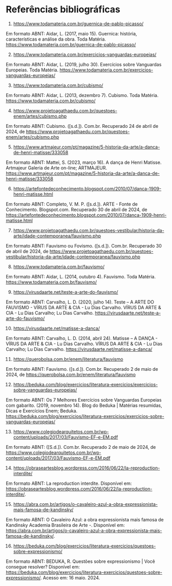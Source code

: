 # Referências bibliográficas
1. https://www.todamateria.com.br/guernica-de-pablo-picasso/
   
Em formato ABNT: Aidar, L. (2017, maio 15). Guernica: história, características e análise da obra. Toda Matéria. https://www.todamateria.com.br/guernica-de-pablo-picasso/

2. https://www.todamateria.com.br/exercicios-vanguardas-europeias/
   
Em formato ABNT: Aidar, L. (2019, julho 30). Exercícios sobre Vanguardas Europeias. Toda Matéria. https://www.todamateria.com.br/exercicios-vanguardas-europeias/

3. https://www.todamateria.com.br/cubismo/

Em formato ABNT: Aidar, L. (2013, dezembro 7). Cubismo. Toda Matéria. https://www.todamateria.com.br/cubismo/
   
4. https://www.projetoagathaedu.com.br/questoes-enem/artes/cubismo.php

Em formato ABNT: Cubismo. ([s.d.]). Com.br. Recuperado 24 de abril de 2024, de https://www.projetoagathaedu.com.br/questoes-enem/artes/cubismo.php
   
5. https://www.artmajeur.com/pt/magazine/5-historia-da-arte/a-danca-de-henri-matisse/333058

Em formato ABNT: Mattei, S. (2023, março 16). A dança de Henri Matisse. Artmajeur Galeria de Arte on-line; ARTMAJEUR. https://www.artmajeur.com/pt/magazine/5-historia-da-arte/a-danca-de-henri-matisse/333058
   
6. https://artefontedeconhecimento.blogspot.com/2010/07/danca-1909-henri-matisse.html

Em formato ABNT: Completo, V. M. P. ([s.d.]). ARTE - Fonte de Conhecimento. Blogspot.com. Recuperado 30 de abril de 2024, de https://artefontedeconhecimento.blogspot.com/2010/07/danca-1909-henri-matisse.html
   
7. https://www.projetoagathaedu.com.br/questoes-vestibular/historia-da-arte/idade-contemporanea/fauvismo.php

Em formato ABNT: Fauvismo ou Fovismo. ([s.d.]). Com.br. Recuperado 30 de abril de 2024, de https://www.projetoagathaedu.com.br/questoes-vestibular/historia-da-arte/idade-contemporanea/fauvismo.php
   
8. https://www.todamateria.com.br/fauvismo/

Em formato ABNT: Aidar, L. (2014, outubro 4). Fauvismo. Toda Matéria. https://www.todamateria.com.br/fauvismo/

9. https://virusdaarte.net/teste-a-arte-do-fauvismo/

Em formato ABNT: Carvalho, L. D. (2020, julho 14). Teste – A ARTE DO FAUVISMO - VÍRUS DA ARTE & CIA - Lu Dias Carvalho. VÍRUS DA ARTE & CIA - Lu Dias Carvalho; Lu Dias Carvalho. https://virusdaarte.net/teste-a-arte-do-fauvismo/
   
10. https://virusdaarte.net/matisse-a-danca/

Em formato ABNT: Carvalho, L. D. (2014, abril 24). Matisse – A DANÇA - VÍRUS DA ARTE & CIA - Lu Dias Carvalho. VÍRUS DA ARTE & CIA - Lu Dias Carvalho; Lu Dias Carvalho. https://virusdaarte.net/matisse-a-danca/
   
11. https://querobolsa.com.br/enem/literatura/fauvismo

Em formato ABNT: Fauvismo. ([s.d.]). Com.br. Recuperado 2 de maio de 2024, de https://querobolsa.com.br/enem/literatura/fauvismo
   
12. https://beduka.com/blog/exercicios/literatura-exercicios/exercicios-sobre-vanguardas-europeias/

Em formato ABNT: Os 7 Melhores Exercícios sobre Vanguardas Europeias com gabarito. (2019, novembro 14). Blog do Beduka | Matérias resumidas, Dicas e Exercícios Enem; Beduka. https://beduka.com/blog/exercicios/literatura-exercicios/exercicios-sobre-vanguardas-europeias/
   
13. https://www.colegiodearquitetos.com.br/wp-content/uploads/2017/03/Fauvismo-EF-e-EM.pdf

Em formato ABNT: ([S.d.]). Com.br. Recuperado 2 de maio de 2024, de https://www.colegiodearquitetos.com.br/wp-content/uploads/2017/03/Fauvismo-EF-e-EM.pdf

14. https://obraseartesblog.wordpress.com/2016/06/22/la-reproduction-interdite/

Em formato ABNT: La reproduction interdite. Disponível em: <https://obraseartesblog.wordpress.com/2016/06/22/la-reproduction-interdite/>.

15. <https://abra.com.br/artigos/o-cavaleiro-azul-a-obra-expressionista-mais-famosa-de-kandinsky/>

Em formato ABNT: O Cavaleiro Azul: a obra expressionista mais famosa de Kandinsky Academia Brasileira de Arte -. Disponível em: <https://abra.com.br/artigos/o-cavaleiro-azul-a-obra-expressionista-mais-famosa-de-kandinsky/>.

16. <https://beduka.com/blog/exercicios/literatura-exercicios/questoes-sobre-expressionismo/>

Em formato ABNT: BEDUKA, R. Questões sobre expressionismo | Você consegue resolver? Disponível em: <https://beduka.com/blog/exercicios/literatura-exercicios/questoes-sobre-expressionismo/>. Acesso em: 16 maio. 2024.

‌

‌
‌
